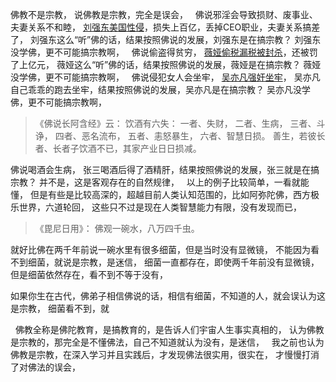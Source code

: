 佛教不是宗教，
说佛教是宗教，完全是误会，
&nbsp;
佛说邪淫会导致损财、废事业、夫妻关系不和睦，
 [刘强东美国性侵](https://7qrbxke2v5.k.topthink.com/@ln2qd8jrdg/liuqiangdongmeiguoxingqin.html)，损失上百亿，丢掉CEO职业，夫妻关系搞差了，
刘强东这么“听”佛的话，结果按照佛说的发展，刘强东是在搞宗教？
刘强东没学佛，更不可能搞宗教啊，
&nbsp;
佛说偷盗得贫穷，
 [薇娅偷税漏税被封杀](https://7qrbxke2v5.k.topthink.com/@ln2qd8jrdg/weiyatoushuiloushuibeifengsha.html)，还被罚了上亿元，
薇娅这么“听”佛的话，结果按照佛说的发展，薇娅是在搞宗教？
薇娅没学佛，更不可能搞宗教啊，
&nbsp;
佛说侵犯女人会坐牢，
 [吴亦凡强奸坐牢](https://7qrbxke2v5.k.topthink.com/@ln2qd8jrdg/wuyifanqiangjianzuolao.html)，
吴亦凡自己乖乖的跑去坐牢，结果按照佛说的发展，吴亦凡是在搞宗教？
吴亦凡没学佛，更不可能搞宗教啊，
&nbsp;
> 《佛说长阿含经》云：
>  饮酒有六失： 
> 一者、失财， 
> 二者、生病，
>  三者、斗诤， 
> 四者、恶名流布，
>  五者、恚怒暴生， 
> 六者、智慧日损。 
> 善生，若彼长者、长者子饮酒不已，其家产业日日损减。

佛说喝酒会生病，
张三喝酒后得了酒精肝，结果按照佛说的发展，张三就是在搞宗教？
并不是，这是客观存在的自然规律，
&nbsp;
以上的例子比较简单，一看就能懂，
但是有些是比较高深的，超越目前人类认知范围的，比如阿弥陀佛，西方极乐世界，六道轮回，
这些只不过是现在人类智慧能力有限，没有发现而已，
&nbsp;
> 《毘尼日用》：
> 佛观一碗水，八万四千虫。

就好比佛在两千年前说一碗水里有很多细菌，但是当时没有显微镜，
不能因为看不到细菌，就说是宗教，是迷信，
细菌一直都存在，即使两千年前没有显微镜，但是细菌依然存在，看不到不等于没有，

如果你生在古代，佛弟子相信佛说的话，相信有细菌，不知道的人，就会误认为这是宗教，
细菌看不到，就

&nbsp;
佛教全称是佛陀教育，是搞教育的，是告诉人们宇宙人生事实真相的，
认为佛教是宗教的，那完全是不懂佛法，自己不知道就认为没有，是迷信，
&nbsp;
我之前也认为佛教是宗教，在深入学习并且实践后，才发现佛法很实用，很实在，
才慢慢打消了对佛法的误会，






